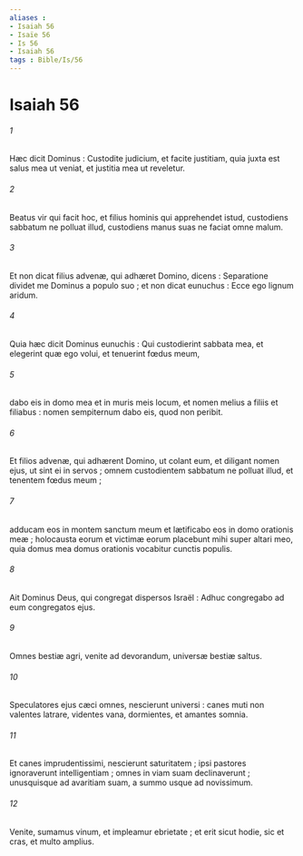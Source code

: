 ```yaml
---
aliases : 
- Isaiah 56
- Isaïe 56
- Is 56
- Isaiah 56
tags : Bible/Is/56
---
```


# Isaiah 56

###### 1
Hæc dicit Dominus : Custodite judicium, et facite justitiam, quia juxta est salus mea ut veniat, et justitia mea ut reveletur.
###### 2
Beatus vir qui facit hoc, et filius hominis qui apprehendet istud, custodiens sabbatum ne polluat illud, custodiens manus suas ne faciat omne malum.
###### 3
Et non dicat filius advenæ, qui adhæret Domino, dicens : Separatione dividet me Dominus a populo suo ; et non dicat eunuchus : Ecce ego lignum aridum.
###### 4
Quia hæc dicit Dominus eunuchis : Qui custodierint sabbata mea, et elegerint quæ ego volui, et tenuerint fœdus meum,
###### 5
dabo eis in domo mea et in muris meis locum, et nomen melius a filiis et filiabus : nomen sempiternum dabo eis, quod non peribit.
###### 6
Et filios advenæ, qui adhærent Domino, ut colant eum, et diligant nomen ejus, ut sint ei in servos ; omnem custodientem sabbatum ne polluat illud, et tenentem fœdus meum ;
###### 7
adducam eos in montem sanctum meum et lætificabo eos in domo orationis meæ ; holocausta eorum et victimæ eorum placebunt mihi super altari meo, quia domus mea domus orationis vocabitur cunctis populis.
###### 8
Ait Dominus Deus, qui congregat dispersos Israël : Adhuc congregabo ad eum congregatos ejus.
###### 9
Omnes bestiæ agri, venite ad devorandum, universæ bestiæ saltus.
###### 10
Speculatores ejus cæci omnes, nescierunt universi : canes muti non valentes latrare, videntes vana, dormientes, et amantes somnia.
###### 11
Et canes imprudentissimi, nescierunt saturitatem ; ipsi pastores ignoraverunt intelligentiam ; omnes in viam suam declinaverunt ; unusquisque ad avaritiam suam, a summo usque ad novissimum.
###### 12
Venite, sumamus vinum, et impleamur ebrietate ; et erit sicut hodie, sic et cras, et multo amplius.
